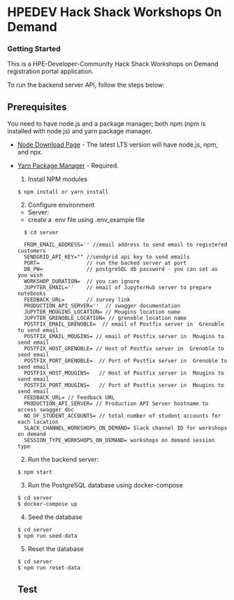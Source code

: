 # HPEDEV Hack Shack Workshops On Demand
### Getting Started
This is a HPE-Developer-Community Hack Shack Workshops on Demand registration portal application.

To run the backend server API, follow the steps below:

## Prerequisites
You need to have node.js and a package manager; both npm (npm is installed with node.js) and yarn package manager.

- [Node Download Page](https://nodejs.org/en/download/) - The latest LTS version will have node.js, npm, and npx.   
- [Yarn Package Manager](https://yarnpkg.com/en/docs/getting-started) - Required.  

  1. Install NPM modules

    ```
    $ npm install or yarn install
    ```

  2. Configure environment 

    - Server:
    - create a .env file using .env_example file
    ```
      $ cd server

      FROM_EMAIL_ADDRESS='' //email address to send email to registered customers
      SENDGRID_API_KEY="" //sendgrid api key to send emails
      PORT=               // run the backed server at port
      DB_PW=              // postgreSQL db password - you can set as you wish
      WORKSHOP_DURATION=  // you can ignore
      JUPYTER_EMAIL=''    // email of JupyterHub server to prepare notebooks
      FEEDBACK_URL=       // survey link
      PRODUCTION_API_SERVER=''  // swagger documentation
      JUPYTER_MOUGINS_LOCATION= // Mougins location name
      JUPYTER_GRENOBLE_LOCATION= // grenoble location name
      POSTFIX_EMAIL_GRENOBLE=  // email of Postfix server in  Grenoble to send email
      POSTFIX_EMAIL_MOUGINS= // email of Postfix server in  Mougins to send email
      POSTFIX_HOST_GRENOBLE= // Host of Postfix server in  Grenoble to send email
      POSTFIX_PORT_GRENOBLE=  // Port of Postfix server in  Grenoble to send email
      POSTFIX_HOST_MOUGINS=   // Host of Postfix server in  Mougins to send email
      POSTFIX_PORT_MOUGINS=   // Port of Postfix server in  Mougins to send email
      FEEDBACK_URL= // Feedback URL 
      PRODUCTION_API_SERVER= // Production API Server hostname to access swagger doc 
      NO_OF_STUDENT_ACCOUNTS= // total number of student accounts for each location
      SLACK_CHANNEL_WORKSHOPS_ON_DEMAND= Slack channel ID for workshops on demand
      SESSION_TYPE_WORKSHOPS_ON_DEMAND= workshops on demand session type 
    ```

  2. Run the backend server:

    ```
    $ npm start
    ```

  3. Run the PostgreSQL database using docker-compose

    ```
    $ cd server
    $ docker-compose up
    ```
  4. Seed the database

    ```
    $ cd server
    $ npm run seed-data
    ```
  5. Reset the database

    ```
    $ cd server
    $ npm run reset-data
    ```
    
  ## Test